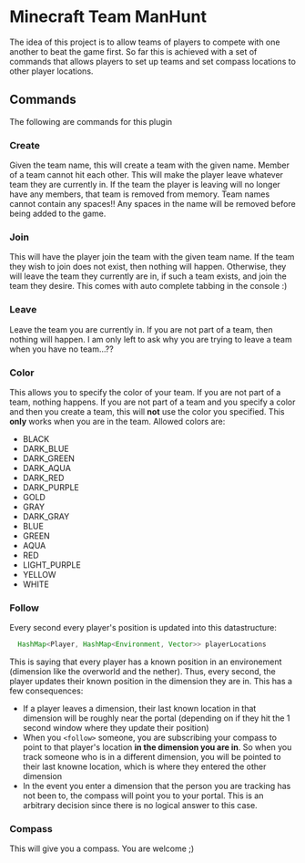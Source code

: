 # Minecraft Team ManHunt

  The idea of this project is to allow teams of players to compete with one another to beat the game first. So far this is achieved with a set of commands that allows players to set up teams and set compass locations to other player locations.

## Commands
  The following are commands for this plugin

### Create <team-name>
  Given the team name, this will create a team with the given name. Member of a team cannot hit each other. This will make the player leave whatever team they are currently in. If the team the player is leaving will no longer have any members, that team is removed from memory. Team names cannot contain any spaces!! Any spaces in the name will be removed before being added to the game.
  
### Join <team-name>
  This will have the player join the team with the given team name. If the team they wish to join does not exist, then nothing will happen. Otherwise, they will leave the team they currently are in, if such a team exists, and join the team they desire. This comes with auto complete tabbing in the console :)

### Leave
  Leave the team you are currently in. If you are not part of a team, then nothing will happen. I am only left to ask why you are trying to leave a team when you have no team...??

### Color
  This allows you to specify the color of your team. If you are not part of a team, nothing happens. If you are not part of a team and you specify a color and then you create a team, this will **not** use the color you specified. This **only** works when you are in the team. Allowed colors are:
  * BLACK
  * DARK_BLUE
  * DARK_GREEN
  * DARK_AQUA
  * DARK_RED
  * DARK_PURPLE
  * GOLD
  * GRAY
  * DARK_GRAY
  * BLUE
  * GREEN
  * AQUA
  * RED
  * LIGHT_PURPLE
  * YELLOW
  * WHITE

### Follow <player-name>
  Every second every player's position is updated into this datastructure: 

  ```java
    HashMap<Player, HashMap<Environment, Vector>> playerLocations
  ```
  This is saying that every player has a known position in an environement (dimension like the overworld and the nether). Thus, every second, the player updates their known position in the dimension they are in. This has a few consequences:
  * If a player leaves a dimension, their last known location in that dimension will be roughly near the portal (depending on if they hit the 1 second window where they update their position)
  * When you `<follow>` someone, you are subscribing your compass to point to that player's location **in the dimension you are in**. So when you track someone who is in a different dimension, you will be pointed to their last knowne location, which is where they entered the other dimension
  * In the event you enter a dimension that the person you are tracking has not been to, the compass will point you to your portal. This is an arbitrary decision since there is no logical answer to this case.

### Compass
  This will give you a compass. You are welcome ;)
